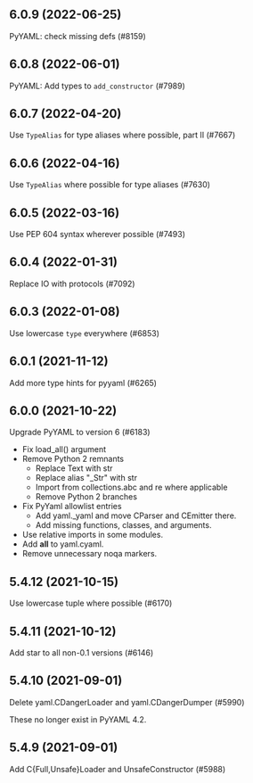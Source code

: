 ## 6.0.9 (2022-06-25)

PyYAML: check missing defs (#8159)

## 6.0.8 (2022-06-01)

PyYAML: Add types to `add_constructor` (#7989)

## 6.0.7 (2022-04-20)

Use `TypeAlias` for type aliases where possible, part II (#7667)

## 6.0.6 (2022-04-16)

Use `TypeAlias` where possible for type aliases (#7630)

## 6.0.5 (2022-03-16)

Use PEP 604 syntax wherever possible (#7493)

## 6.0.4 (2022-01-31)

Replace IO with protocols (#7092)

## 6.0.3 (2022-01-08)

Use lowercase `type` everywhere (#6853)

## 6.0.1 (2021-11-12)

Add more type hints for pyyaml (#6265)

## 6.0.0 (2021-10-22)

Upgrade PyYAML to version 6 (#6183)

* Fix load_all() argument
* Remove Python 2 remnants
  + Replace Text with str
  + Replace alias "_Str" with str
  + Import from collections.abc and re where applicable
  + Remove Python 2 branches
* Fix PyYaml allowlist entries
  + Add yaml._yaml and move CParser and CEmitter there.
  + Add missing functions, classes, and arguments.
* Use relative imports in some modules.
* Add __all__ to yaml.cyaml.
* Remove unnecessary noqa markers.

## 5.4.12 (2021-10-15)

Use lowercase tuple where possible (#6170)

## 5.4.11 (2021-10-12)

Add star to all non-0.1 versions (#6146)

## 5.4.10 (2021-09-01)

Delete yaml.CDangerLoader and yaml.CDangerDumper (#5990)

These no longer exist in PyYAML 4.2.

## 5.4.9 (2021-09-01)

Add C{Full,Unsafe}Loader and UnsafeConstructor (#5988)

